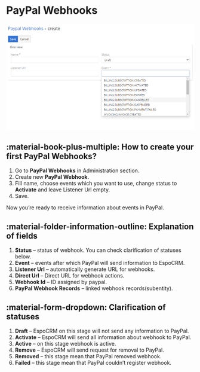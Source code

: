 # PayPal Webhooks

![PayPal Webhooks](../../images/paypal-webhooks.png "PayPal Webhooks")

## :material-book-plus-multiple: How to create your first PayPal Webhooks?

1. Go to **PayPal Webhooks** in Administration section.
2. Create new **PayPal Webhook**.
3. Fill name, choose events which you want to use, change status to **Activate** and leave Listener Url empty.
4. Save.

Now you’re ready to receive information about events in PayPal.

## :material-folder-information-outline: Explanation of fields

1. **Status** – status of webhook. You can check clarification of statuses below.
2. **Event** – events after which PayPal will send information to EspoCRM.
3. **Listener Url** – automatically generate URL for webhooks.
4. **Direct Url** – Direct URL for webhook actions.
5. **Webhook Id** – ID assigned by paypal.
6. **PayPal Webhook Records** – linked webhook records(subentity).

## :material-form-dropdown: Clarification of statuses

1. **Draft** – EspoCRM on this stage will not send any information to PayPal.
2. **Activate** – EspoCRM will send all information about webhook to PayPal.
3. **Active** – on this stage webhook is active.
4. **Remove** – EspoCRM will send request for removal to PayPal.
5. **Removed** – this stage mean that PayPal removed webhook.
6. **Failed** – this stage mean that PayPal couldn’t register webhook.

